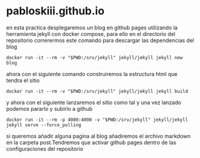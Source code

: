 # pabloskiii.github.io

en esta practica desplegaremos un blog en github pages utilizando la herramienta jekyll con docker compose, para ello en el directorio del repositorio correrermos este comando para descargar las dependencias del blog
```
docker run -it --rm -v "$PWD:/srv/jekyll" jekyll/jekyll jekyll new blog
```
ahora con el siguiente comando construiremos la estructura html que tendra el sitio 
```
docker run -it --rm -v "$PWD:/srv/jekyll" jekyll/jekyll jekyll build
```

y ahora con el siguiente lanzaremos el sitio como tal y una vez lanzado podemos pararlo y subirlo a github
```
docker run -it --rm -p 4000:4000 -v "$PWD:/srv/jekyll" jekyll/jekyll jekyll serve --force_polling
```

si queremos añadir alguna pagina al blog añadiremos el archivo markdown en la carpeta post.Tendremos que activar github pages dentro de las configuraciones del repositorio
